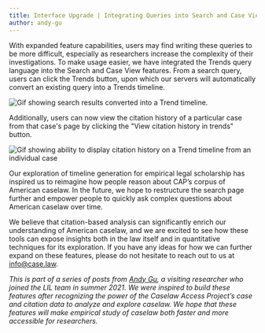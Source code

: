 ```yaml
---
title: Interface Upgrade | Integrating Queries into Search and Case View
author: andy-gu
---
```

With expanded feature capabilities, users may find writing these queries to be more difficult, especially as researchers increase the complexity of their investigations. To make usage easier, we have integrated the Trends query language into the Search and Case View features. From a search query, users can click the Trends button, upon which our servers will automatically convert an existing query into a Trends timeline.

![Gif showing search results converted into a Trend timeline.](https://lil-blog-media.s3.amazonaws.com/Post3Figure1.gif)

Additionally, users can now view the citation history of a particular case from that case's page by clicking the "View citation history in trends" button.

![Gif showing ability to display citation history on a Trend timeline from an individual case](https://lil-blog-media.s3.amazonaws.com/Post3Figure2.gif)

Our exploration of timeline generation for empirical legal scholarship has inspired us to reimagine how people reason about CAP’s corpus of American caselaw. In the future, we hope to restructure the search page further and empower people to quickly ask complex questions about American caselaw over time. 

We believe that citation-based analysis can significantly enrich our understanding of American caselaw, and we are excited to see how these tools can expose insights both in the law itself and in quantitative techniques for its exploration. If you have any ideas for how we can further expand on these features, please do not hesitate to reach out to us at info@case.law.


*This is part of a series of posts from [Andy Gu](https://github.com/4ndygu/), a visiting researcher who joined the LIL team in summer 2021. We were inspired to build these features after recognizing the power of the Caselaw Access Project’s case and citation data to analyze and explore caselaw. We hope that these features will make empirical study of caselaw both faster and more accessible for researchers.*


